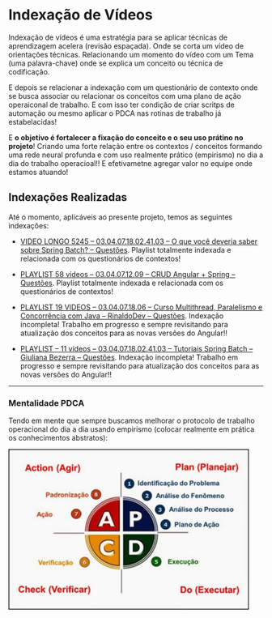 # Indexação de Vídeos

Indexação de vídeos é uma estratégia para se aplicar técnicas de aprendizagem acelera (revisão espaçada). Onde se corta um vídeo de orientações técnicas. Relacionando um momento do vídeo com um Tema (uma palavra-chave) onde se explica um conceito ou técnica de codificação.

E depois se relacionar a indexação com um questionário de contexto onde se busca associar ou relacionar os conceitos com uma plano de ação operaiconal de trabalho. E com isso ter condição de criar scritps de automação ou mesmo aplicar o PDCA nas rotinas de trabalho já estabelacidas!

E **o objetivo é fortalecer a fixação do conceito e o seu uso prátino no projeto**! Criando uma forte relação entre os contextos / conceitos formando uma rede neural profunda e com uso realmente prático (empirismo) no dia a dia do trabalho operacioal!! E efetivametne agregar valor no equipe onde estamos atuando!

## Indexações Realizadas

Até o momento, aplicáveis ao presente projeto, temos as seguintes indexações:

* [VIDEO LONGO 5245 – 03.04.07.18.02.41.03 – O que você deveria saber sobre Spring Batch? – Questões](VIDEO%20LONGO%205245%20–%2003.04.07.18.02.41.03%20–%20O%20que%20você%20deveria%20saber%20sobre%20Spring%20Batch?%20–%20Questões.pdf). Playlist totalmente indexada e relacionada com os questionários de contextos!

* [PLAYLIST 58 vídeos – 03.04.07.12.09 – CRUD Angular + Spring – Questões](PLAYLIST%2058%20vídeos%20–%2003.04.07.12.09%20–%20CRUD%20Angular%20+%20Spring%20–%20Questões.pdf). Playlist totalmente indexada e relacionada com os questionários de contextos!

* [PLAYLIST 19 VIDEOS – 03.04.07.18.06 – Curso Multithread, Paralelismo e Concorrência com Java – RinaldoDev – Questões](PLAYLIST%2019%20VIDEOS%20–%2003.04.07.18.06%20–%20Curso%20Multithread,%20Paralelismo%20e%20Concorrência%20com%20Java%20–%20RinaldoDev%20–%20Questões.pdf). Indexação incompleta! Trabalho em progresso e sempre revisitando para atualização dos conceitos para as novas versões do Angular!!
* [PLAYLIST – 11 vídeos – 03.04.07.18.02.41.03 – Tutoriais Spring Batch – Giuliana Bezerra – Questões](PLAYLIST%20–%2011%20vídeos%20–%2003.04.07.18.02.41.03%20–%20Tutoriais%20Spring%20Batch%20–%20Giuliana%20Bezerra%20–%20Questões.pdf). Indexação incompleta! Trabalho em progresso e sempre revisitando para atualização dos conceitos para as novas versões do Angular!!

---

### Mentalidade PDCA

Tendo em mente que sempre buscamos melhorar o protocolo de trabalho operacional do dia a dia usando empirismo (colocar realmente em prática os conhecimentos abstratos):

<img src="../../docs/imgs/pdca.png" alt="PDCA: Aplicar na prática o empirismo" title="PDCA" style="width:475px;"/>
